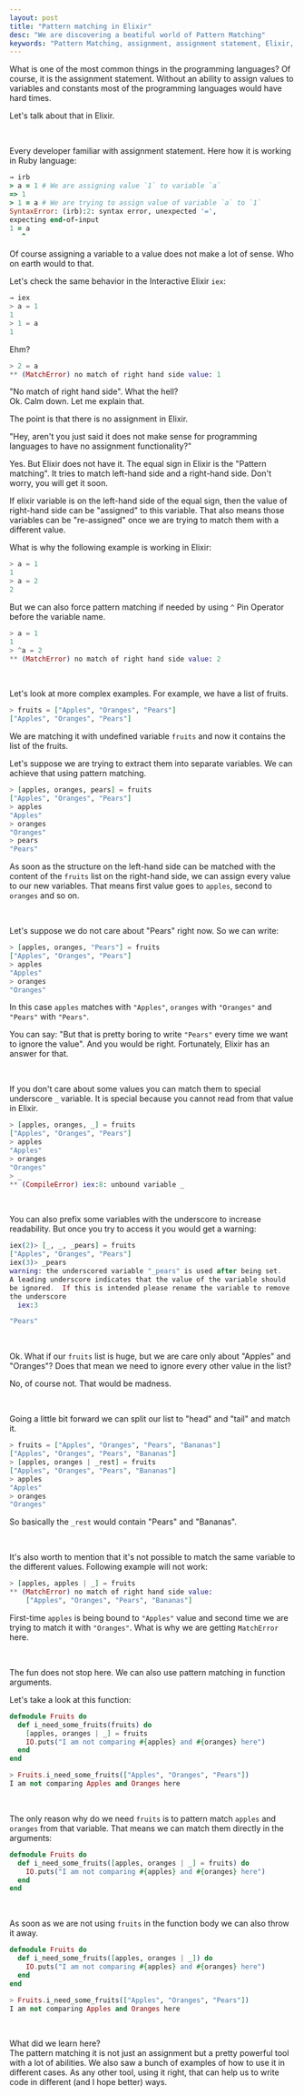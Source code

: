 ```yaml
---
layout: post
title: "Pattern matching in Elixir"
desc: "We are discovering a beatiful world of Pattern Matching"
keywords: "Pattern Matching, assignment, assignment statement, Elixir, Phoenix, learning Elixir"
---
```


What is one of the most common things in the programming languages? Of course, it is the assignment statement.
Without an ability to assign values to variables and constants most of the programming languages would have hard times.

Let's talk about that in Elixir.

<br />

Every developer familiar with assignment statement. Here how it is working in Ruby language:

```ruby
→ irb
> a = 1 # We are assigning value `1` to variable `a`
=> 1
> 1 = a # We are trying to assign value of variable `a` to `1`
SyntaxError: (irb):2: syntax error, unexpected '=',
expecting end-of-input
1 = a
   ^
```

Of course assigning a variable to a value does not make a lot of sense. Who on earth would to that.

Let's check the same behavior in the Interactive Elixir `iex`:

```elixir
→ iex
> a = 1
1
> 1 = a
1
```

Ehm?

```elixir
> 2 = a
** (MatchError) no match of right hand side value: 1
```

"No match of right hand side". What the hell?<br />
Ok. Calm down. Let me explain that.

The point is that there is no assignment in Elixir.

"Hey, aren't you just said it does not make sense for programming languages to have no assignment functionality?"

Yes. But Elixir does not have it. The equal sign in Elixir is the "Pattern matching". It tries to match left-hand side and a right-hand side. Don't worry, you will get it soon.

If elixir variable is on the left-hand side of the equal sign, then the value of right-hand side can be "assigned" to this variable. That also means those variables can be "re-assigned" once we are trying to match them with a different value.

What is why the following example is working in Elixir:

```elixir
> a = 1
1
> a = 2
2
```

But we can also force pattern matching if needed by using `^` Pin Operator before the variable name.

```elixir
> a = 1
1
> ^a = 2
** (MatchError) no match of right hand side value: 2
```

<br />

Let's look at more complex examples. For example, we have a list of fruits.

```elixir
> fruits = ["Apples", "Oranges", "Pears"]
["Apples", "Oranges", "Pears"]
```

We are matching it with undefined variable `fruits` and now it contains the list of the fruits.

Let's suppose we are trying to extract them into separate variables. We can achieve that using pattern matching.

```elixir
> [apples, oranges, pears] = fruits
["Apples", "Oranges", "Pears"]
> apples
"Apples"
> oranges
"Oranges"
> pears
"Pears"
```

As soon as the structure on the left-hand side can be matched with the content of the `fruits` list on the right-hand side, we can assign every value to our new variables. That means first value goes to `apples`, second to `oranges` and so on.

<br />

Let's suppose we do not care about "Pears" right now. So we can write:

```elixir
> [apples, oranges, "Pears"] = fruits
["Apples", "Oranges", "Pears"]
> apples
"Apples"
> oranges
"Oranges"
```

In this case `apples` matches with `"Apples"`, `oranges` with `"Oranges"` and `"Pears"` with `"Pears"`.

You can say: "But that is pretty boring to write `"Pears"` every time we want to ignore the value".
And you would be right. Fortunately, Elixir has an answer for that.

<br />

If you don't care about some values you can match them to special underscore `_` variable.
It is special because you cannot read from that value in Elixir.

```elixir
> [apples, oranges, _] = fruits
["Apples", "Oranges", "Pears"]
> apples
"Apples"
> oranges
"Oranges"
> _
** (CompileError) iex:8: unbound variable _
```

<br />

You can also prefix some variables with the underscore to increase readability. But once you try to access it you would get a warning:

```elixir
iex(2)> [_, _, _pears] = fruits
["Apples", "Oranges", "Pears"]
iex(3)> _pears
warning: the underscored variable "_pears" is used after being set.
A leading underscore indicates that the value of the variable should
be ignored.  If this is intended please rename the variable to remove
the underscore
  iex:3

"Pears"
```

<br />

Ok. What if our `fruits` list is huge, but we are care only about "Apples" and "Oranges"? Does that mean we need to ignore every other value in the list?

No, of course not. That would be madness.

<br />

Going a little bit forward we can split our list to "head" and "tail" and match it.

```elixir
> fruits = ["Apples", "Oranges", "Pears", "Bananas"]
["Apples", "Oranges", "Pears", "Bananas"]
> [apples, oranges | _rest] = fruits
["Apples", "Oranges", "Pears", "Bananas"]
> apples
"Apples"
> oranges
"Oranges"
```

So basically the `_rest` would contain "Pears" and "Bananas".

<br />

It's also worth to mention that it's not possible to match the same variable to the different values. Following example will not work:

```elixir
> [apples, apples | _] = fruits
** (MatchError) no match of right hand side value:
    ["Apples", "Oranges", "Pears", "Bananas"]
```

First-time `apples` is being bound to `"Apples"` value and second time we are trying to match it with `"Oranges"`.
What is why we are getting `MatchError` here.

<br />


The fun does not stop here. We can also use pattern matching in function arguments.

Let's take a look at this function:

```elixir
defmodule Fruits do
  def i_need_some_fruits(fruits) do
    [apples, oranges | _] = fruits
    IO.puts("I am not comparing #{apples} and #{oranges} here")
  end
end

> Fruits.i_need_some_fruits(["Apples", "Oranges", "Pears"])
I am not comparing Apples and Oranges here
```

<br />

The only reason why do we need `fruits` is to pattern match `apples` and `oranges` from that variable.
That means we can match them directly in the arguments:

```elixir
defmodule Fruits do
  def i_need_some_fruits([apples, oranges | _] = fruits) do
    IO.puts("I am not comparing #{apples} and #{oranges} here")
  end
end
```

<br />

As soon as we are not using `fruits` in the function body we can also throw it away.

```elixir
defmodule Fruits do
  def i_need_some_fruits([apples, oranges | _]) do
    IO.puts("I am not comparing #{apples} and #{oranges} here")
  end
end

> Fruits.i_need_some_fruits(["Apples", "Oranges", "Pears"])
I am not comparing Apples and Oranges here
```


<br />

What did we learn here? <br />
The pattern matching it is not just an assignment but a pretty powerful tool with a lot of abilities.
We also saw a bunch of examples of how to use it in different cases.
As any other tool, using it right, that can help us to write code in different (and I hope better) ways.
